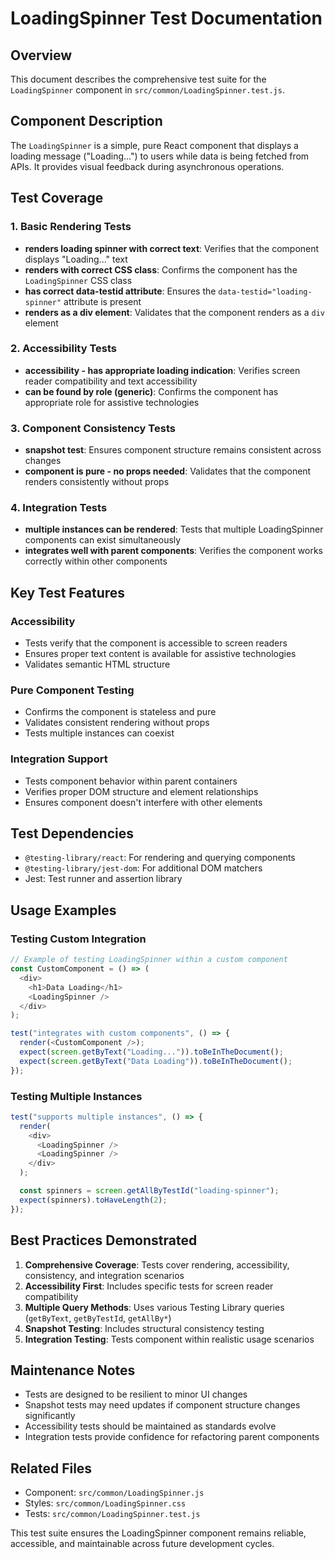 # LoadingSpinner Test Documentation

## Overview

This document describes the comprehensive test suite for the `LoadingSpinner` component in `src/common/LoadingSpinner.test.js`.

## Component Description

The `LoadingSpinner` is a simple, pure React component that displays a loading message ("Loading...") to users while data is being fetched from APIs. It provides visual feedback during asynchronous operations.

## Test Coverage

### 1. Basic Rendering Tests

- **renders loading spinner with correct text**: Verifies that the component displays "Loading..." text
- **renders with correct CSS class**: Confirms the component has the `LoadingSpinner` CSS class
- **has correct data-testid attribute**: Ensures the `data-testid="loading-spinner"` attribute is present
- **renders as a div element**: Validates that the component renders as a `div` element

### 2. Accessibility Tests

- **accessibility - has appropriate loading indication**: Verifies screen reader compatibility and text accessibility
- **can be found by role (generic)**: Confirms the component has appropriate role for assistive technologies

### 3. Component Consistency Tests

- **snapshot test**: Ensures component structure remains consistent across changes
- **component is pure - no props needed**: Validates that the component renders consistently without props

### 4. Integration Tests

- **multiple instances can be rendered**: Tests that multiple LoadingSpinner components can exist simultaneously
- **integrates well with parent components**: Verifies the component works correctly within other components

## Key Test Features

### Accessibility

- Tests verify that the component is accessible to screen readers
- Ensures proper text content is available for assistive technologies
- Validates semantic HTML structure

### Pure Component Testing

- Confirms the component is stateless and pure
- Validates consistent rendering without props
- Tests multiple instances can coexist

### Integration Support

- Tests component behavior within parent containers
- Verifies proper DOM structure and element relationships
- Ensures component doesn't interfere with other elements

## Test Dependencies

- `@testing-library/react`: For rendering and querying components
- `@testing-library/jest-dom`: For additional DOM matchers
- Jest: Test runner and assertion library

## Usage Examples

### Testing Custom Integration

```javascript
// Example of testing LoadingSpinner within a custom component
const CustomComponent = () => (
  <div>
    <h1>Data Loading</h1>
    <LoadingSpinner />
  </div>
);

test("integrates with custom components", () => {
  render(<CustomComponent />);
  expect(screen.getByText("Loading...")).toBeInTheDocument();
  expect(screen.getByText("Data Loading")).toBeInTheDocument();
});
```

### Testing Multiple Instances

```javascript
test("supports multiple instances", () => {
  render(
    <div>
      <LoadingSpinner />
      <LoadingSpinner />
    </div>
  );

  const spinners = screen.getAllByTestId("loading-spinner");
  expect(spinners).toHaveLength(2);
});
```

## Best Practices Demonstrated

1. **Comprehensive Coverage**: Tests cover rendering, accessibility, consistency, and integration scenarios
2. **Accessibility First**: Includes specific tests for screen reader compatibility
3. **Multiple Query Methods**: Uses various Testing Library queries (`getByText`, `getByTestId`, `getAllBy*`)
4. **Snapshot Testing**: Includes structural consistency testing
5. **Integration Testing**: Tests component within realistic usage scenarios

## Maintenance Notes

- Tests are designed to be resilient to minor UI changes
- Snapshot tests may need updates if component structure changes significantly
- Accessibility tests should be maintained as standards evolve
- Integration tests provide confidence for refactoring parent components

## Related Files

- Component: `src/common/LoadingSpinner.js`
- Styles: `src/common/LoadingSpinner.css`
- Tests: `src/common/LoadingSpinner.test.js`

This test suite ensures the LoadingSpinner component remains reliable, accessible, and maintainable across future development cycles.
